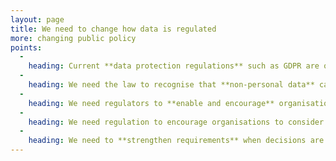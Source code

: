 ```yaml
---
layout: page
title: We need to change how data is regulated
more: changing public policy
points:
  -
    heading: Current **data protection regulations** such as GDPR are oriented around individual privacy.
  -
    heading: We need the law to recognise that **non-personal data** can be harmful too, and that harms can fall on **groups**, wider **society** and our **environment**, not just on individuals.
  -
    heading: We need regulators to **enable and encourage** organisations to try new, collective ways of making decisions about data, while continuing to protect us and our rights.
  -
    heading: We need regulation to encourage organisations to consider **public benefit**, **group harms** and **environmental impacts**, alongside their **own interests** and **personal privacy** when deciding what to do with data.
  -
    heading: We need to **strengthen requirements** when decisions are made about data that need to **balance** different rights and interests. These must be made by groups that **include those affected** and there must be **transparency** about the results.
---
```


